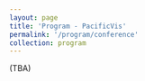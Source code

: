 ```yaml
---
layout: page
title: 'Program - PacificVis'
permalink: '/program/conference'
collection: program
---
```


(TBA)
